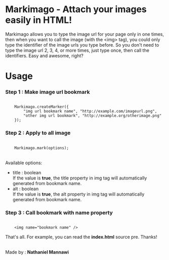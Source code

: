 <h1>Markimago - Attach your images easily in HTML!</h1>

Markimago allows you to type the image url for your page only in one times, then when you want to call the image (with
the &lt;img&gt; tag), you could only type the identifier of the image urls you type before. So you don't need to type 
the image url 2, 3, 4, or more times, just type once, then call the identifiers. Easy and awesome, right?

<h1>Usage</h1>

<h3>Step 1 : Make image url bookmark</h3>
<pre><code>
	Markimago.createMarker({
		"img url bookmark name", "http://example.com/imageurl.png",
		"other img url bookmark", "http://example.org/otherimage.png"
	});
</code></pre>

<h3>Step 2 : Apply to all image</h3>
<pre><code>
	Markimago.mark(options);
</code></pre>

<br />
Available options:
<ul>
	<li>title : boolean<br />
		If the value is <b>true</b>, the title property
		in img tag will automatically generated from
		bookmark name.</li>
	<li>alt : boolean<br />
		If the value is <b>true</b>, the alt property
		in img tag will automatically generated from
		bookmark name.</li>
</ul>
<h3>Step 3 : Call bookmark with name property</h3>
<pre><code>
	&lt;img name="bookmark name" /&gt;
</code></pre>


<p>That's all. For example, you can read the <b>index.html</b>
source pre. Thanks!</p>

<br />
Made by : <b>Nathaniel Mannawi</b>